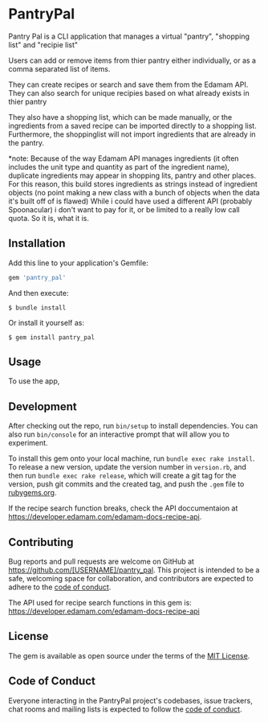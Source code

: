 # PantryPal
Pantry Pal is a CLI application that manages a virtual "pantry", "shopping list" and "recipie list"

Users can add or remove items from thier pantry either individually, or as a comma separated list of items.

They can create recipes or search and save them from the Edamam API. 
They can also search for unique recipies based on what already exists in thier pantry

They also have a shopping list, which can be made manually, or the ingredients from a saved recipe can be imported directly to a shopping list.
Furthermore, the shoppinglist will not import ingredients that are already in the pantry.

*note: Because of the way Edamam API manages ingredients (it often includes the unit type and quantity as part of the ingredient name), 
duplicate ingredients may appear in shopping lits, pantry and other places. 
For this reason, this build stores ingredients as strings instead of ingredient objects
(no point making a new class with a bunch of objects when the data it's built off of is flawed)
While i could have used a different API (probably Spoonacular) i don't want to pay for it, or be limited to a really low call quota.
So it is, what it is.


## Installation

Add this line to your application's Gemfile:

```ruby
gem 'pantry_pal'
```

And then execute:

    $ bundle install

Or install it yourself as:

    $ gem install pantry_pal

## Usage

To use the app, 

## Development

After checking out the repo, run `bin/setup` to install dependencies. You can also run `bin/console` for an interactive prompt that will allow you to experiment.

To install this gem onto your local machine, run `bundle exec rake install`. To release a new version, update the version number in `version.rb`, and then run `bundle exec rake release`, which will create a git tag for the version, push git commits and the created tag, and push the `.gem` file to [rubygems.org](https://rubygems.org).


If the recipe search function breaks, check the API doccumentaion at https://developer.edamam.com/edamam-docs-recipe-api. 

## Contributing

Bug reports and pull requests are welcome on GitHub at https://github.com/[USERNAME]/pantry_pal. This project is intended to be a safe, welcoming space for collaboration, and contributors are expected to adhere to the [code of conduct](https://github.com/[USERNAME]/pantry_pal/blob/master/CODE_OF_CONDUCT.md).

The API used for recipe search functions in this gem is:
https://developer.edamam.com/edamam-docs-recipe-api

## License

The gem is available as open source under the terms of the [MIT License](https://opensource.org/licenses/MIT).

## Code of Conduct

Everyone interacting in the PantryPal project's codebases, issue trackers, chat rooms and mailing lists is expected to follow the [code of conduct](https://github.com/[USERNAME]/pantry_pal/blob/master/CODE_OF_CONDUCT.md).
